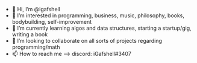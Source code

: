 - 👋 Hi, I’m @igafshell
- 👀 I’m interested in programming, business, music, philosophy, books, bodybuilding, self-improvement
- 🌱 I’m currently learning algos and data structures, starting a startup/gig, writing a book
- 💞️ I’m looking to collaborate on all sorts of projects regarding programming/math
- 📫 How to reach me --> discord: iGafshell#3407


